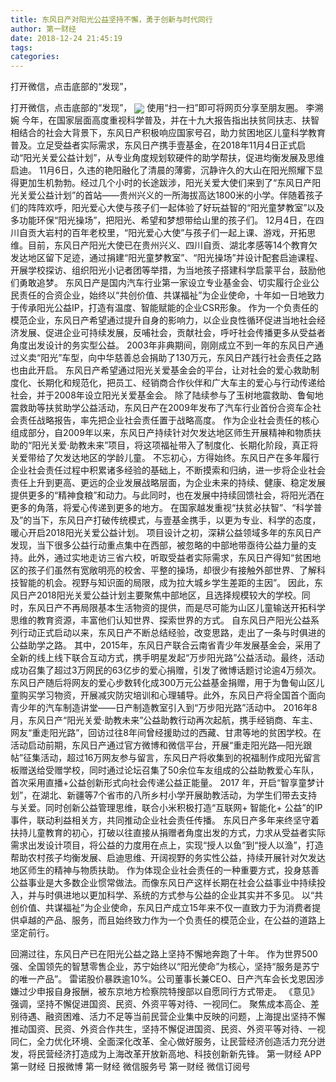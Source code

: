 ```yaml
---
title: 东风日产对阳光公益坚持不懈，勇于创新与时代同行
author: 第一财经
date: 2018-12-24 21:45:19
tags: 
categories: 
---
```

打开微信，点击底部的“发现”，
<!-- more -->
打开微信，点击底部的“发现”，
<img align="center" border="0" src="https://imgcdn.yicai.com/uppics/images/2018/12/5fb9557b056587c4b970060266aa7426.jpg" />
使用“扫一扫”即可将网页分享至朋友圈。
李溯婉
今年，在国家层面高度重视科学普及，并在十九大报告指出扶贫同扶志、扶智相结合的社会大背景下，东风日产积极响应国家号召，助力贫困地区儿童科学教育普及。立足受益者实际需求，东风日产携手壹基金，在2018年11月4日正式启动“阳光关爱公益计划”，从专业角度规划软硬件的助学帮扶，促进均衡发展及思维启迪。
11月6日，久违的艳阳融化了清晨的薄雾，沉静许久的大山在阳光照耀下显得更加生机勃勃。经过几个小时的长途跋涉，阳光关爱大使们来到了“东风日产阳光关爱公益计划”的首站——贵州兴义的一所海拔高达1800米的小学。伴随着孩子们的阵阵欢呼，阳光爱心大使与孩子们一起体验了好玩益智的“阳光童梦教室”以及多功能环保“阳光操场”，把阳光、希望和梦想带给山里的孩子们。
12月4日，在四川自贡大岩村的百年老校里，“阳光爱心大使”与孩子们一起上课、游戏，开拓思维。目前，东风日产阳光大使已在贵州兴义、四川自贡、湖北孝感等14个教育欠发达地区留下足迹，通过捐建“阳光童梦教室”、“阳光操场”并设计配套启迪课程、开展学校探访、组织阳光小记者团等举措，为当地孩子搭建科学启蒙平台，鼓励他们勇敢追梦。
东风日产是国内汽车行业第一家设立专业基金会、切实履行企业公民责任的合资企业，始终以“共创价值、共谋福祉”为企业使命，十年如一日地致力于传承阳光公益IP，打造有温度、智能赋能的企业CSR形象。
作为一个负责任的模范企业，东风日产希望通过提升自身的影响力，以企业良性循环促进当地社会经济发展、促进企业可持续发展，反哺社会，贡献社会，呼吁社会传播更多从受益者角度出发设计的务实型公益。
2003年非典期间，刚刚成立不到一年的东风日产通过义卖“阳光”车型，向中华慈善总会捐助了130万元，东风日产践行社会责任之路也由此开启。
东风日产希望通过阳光关爱基金会的平台，让对社会的爱心救助制度化、长期化和规范化，把员工、经销商合作伙伴和广大车主的爱心与行动传递给社会，并于2008年设立阳光关爱基金会。
除了陆续参与了玉树地震救助、鲁甸地震救助等扶贫助学公益活动，东风日产在2009年发布了汽车行业首份合资车企社会责任战略报告，率先把企业社会责任置于战略高度。
作为企业社会责任的核心组成部分，自2009年以来，东风日产持续针对欠发达地区师生开展精神和物质扶助的“阳光关爱·助教未来”项目，将这项福祉带入了制度化、长期化阶段，真正将关爱带给了欠发达地区的学龄儿童。
不忘初心，方得始终。东风日产在多年履行企业社会责任过程中积累诸多经验的基础上，不断摸索和归纳，进一步将企业社会责任上升到更高、更远的企业发展战略层面，为企业未来的持续、健康、稳定发展提供更多的“精神食粮”和动力。与此同时，也在发展中持续回馈社会，将阳光洒在更多的角落，将爱心传递到更多的地方。
在国家越发重视“扶贫必扶智”、“科学普及”的当下，东风日产打破传统模式，与壹基金携手，以更为专业、科学的态度，暖心开启2018阳光关爱公益计划。
项目设计之初，深耕公益领域多年的东风日产发现，当下很多公益行动重点集中在西部，被忽略的中部地带亟待公益力量的支持。此外，通过实地走访三省六校，听取受益者实际需求，东风日产得知“贫困地区的孩子们虽然有宽敞明亮的校舍、平整的操场，却很少有接触外部世界、了解科技智能的机会。视野与知识面的局限，成为拉大城乡学生差距的主因”。
因此，东风日产2018阳光关爱公益计划主要聚焦中部地区，且选择规模较大的学校。同时，东风日产不再局限基本生活物资的提供，而是尽可能为山区儿童输送开拓科学思维的教育资源，丰富他们认知世界、探索世界的方式。
自东风日产阳光公益系列行动正式启动以来，东风日产不断总结经验，改变思路，走出了一条与时俱进的公益助学之路。
其中，2015年，东风日产联合云南省青少年发展基金会，采用了全新的线上线下联合互动方式，携手明星发起“万步阳光路”公益活动。最终，活动成功召集了超过3万网民的63亿步的爱心捐赠，引发了微博话题讨论逾4万频次。东风日产随后将网友的爱心步数转化成300万元公益基金捐赠，用于为鲁甸山区儿童购买学习物资，开展减灾防灾培训和心理辅导。此外，东风日产将全国首个面向青少年的汽车制造讲堂——日产制造教室引入到“万步阳光路”活动中。
2016年8月，东风日产“阳光关爱·助教未来”公益助教行动再次起航，携手经销商、车主、网友“重走阳光路”，回访过往8年间曾经援助过的西藏、甘肃等地的贫困学校。在活动启动前期，东风日产通过官方微博和微信平台，开展“重走阳光路—阳光跟帖”征集活动，超过16万网友参与留言，东风日产将收集到的祝福制作成阳光留言板赠送给受赠学校，同时通过论坛召集了50余位车友组成的公益助教爱心车队，首次采用直播+公益创新形式向社会传递公益正能量。
2017 年，开启“智享童梦计划”，在湖北、新疆等7个省市的八所乡村小学开展助教活动，为学生们带去支持与关爱。同时创新公益管理思维，联合小米积极打造“互联网+ 智能化+ 公益”的IP事件，联动利益相关方，共同推动企业社会责任传播。
东风日产多年来终坚守着扶持儿童教育的初心，打破以往直接从捐赠者角度出发的方式，力求从受益者实际需求出发设计项目，将公益的力度用在点上，实现“授人以鱼”到“授人以渔”，打造帮助农村孩子均衡发展、启迪思维、开阔视野的务实性公益，持续开展针对欠发达地区师生的精神与物质扶助。
作为体现企业社会责任的一种重要方式，投身慈善公益事业是大多数企业惯常做法。而像东风日产这样长期在社会公益事业中持续投入，并与时俱进地以更加科学、系统的方式参与公益的企业其实并不多见。
以“共创价值、共谋福祉”为企业使命，东风日产成立15年来不仅一直致力于为消费者提供卓越的产品、服务，而且始终致力作为一个负责任的模范企业，在公益的道路上坚定前行。
 
 
回溯过往，东风日产已在阳光公益之路上坚持不懈地奔跑了十年。
作为世界500强、全国领先的智慧零售企业，苏宁始终以“阳光使命”为核心，坚持“服务是苏宁的唯一产品”。
雷诺股价暴跌逾10%。公司董事长兼CEO、日产汽车会长戈恩因涉嫌过少申报自身报酬，被东京地方检察院特搜部以自愿同行方式带走。
《意见》强调，坚持不懈促进国资、民资、外资平等对待、一视同仁。
聚焦成本高企、差别待遇、融资困难、活力不足等当前民营企业集中反映的问题，上海提出坚持不懈推动国资、民资、外资合作共生，坚持不懈促进国资、民资、外资平等对待、一视同仁，全力优化环境、全面深化改革、全心做好服务，让民营经济创造活力充分迸发，将民营经济打造成为上海改革开放新高地、科技创新新先锋。
第一财经
APP
第一财经
日报微博
第一财经
微信服务号
第一财经
微信订阅号
